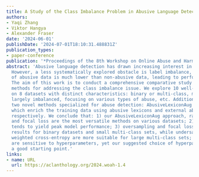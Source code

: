 ```yaml
---
title: A Study of the Class Imbalance Problem in Abusive Language Detection
authors:
- Yaqi Zhang
- Viktor Hangya
- Alexander Fraser
date: '2024-06-01'
publishDate: '2024-07-01T18:10:31.488831Z'
publication_types:
- paper-conference
publication: '*Proceedings of the 8th Workshop on Online Abuse and Harms (WOAH 2024)*'
abstract: 'Abusive language detection has drawn increasing interest in recent years.
  However, a less systematically explored obstacle is label imbalance, i.e., the amount
  of abusive data is much lower than non-abusive data, leading to performance issues.
  The aim of this work is to conduct a comprehensive comparative study of popular
  methods for addressing the class imbalance issue. We explore 10 well-known approaches
  on 8 datasets with distinct characteristics: binary or multi-class, moderately or
  largely imbalanced, focusing on various types of abuse, etc. Additionally, we pro-pose
  two novel methods specialized for abuse detection: AbusiveLexiconAug and ExternalDataAug,
  which enrich the training data using abusive lexicons and external abusive datasets,
  respectively. We conclude that: 1) our AbusiveLexiconAug approach, random oversampling,
  and focal loss are the most versatile methods on various datasets; 2) focal loss
  tends to yield peak model performance; 3) oversampling and focal loss provide promising
  results for binary datasets and small multi-class sets, while undersampling and
  weighted cross-entropy are more suitable for large multi-class sets; 4) most methods
  are sensitive to hyperparameters, yet our suggested choice of hyperparameters provides
  a good starting point.'
links:
- name: URL
  url: https://aclanthology.org/2024.woah-1.4
---
```

